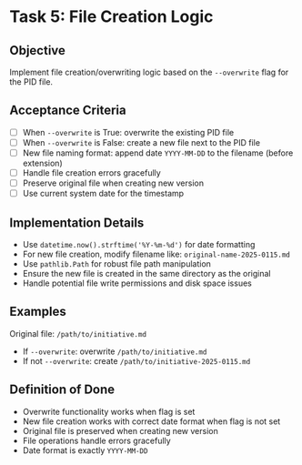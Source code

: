# Task 5: File Creation Logic

## Objective
Implement file creation/overwriting logic based on the `--overwrite` flag for the PID file.

## Acceptance Criteria
- [ ] When `--overwrite` is True: overwrite the existing PID file
- [ ] When `--overwrite` is False: create a new file next to the PID file
- [ ] New file naming format: append date `YYYY-MM-DD` to the filename (before extension)
- [ ] Handle file creation errors gracefully
- [ ] Preserve original file when creating new version
- [ ] Use current system date for the timestamp

## Implementation Details
- Use `datetime.now().strftime('%Y-%m-%d')` for date formatting
- For new file creation, modify filename like: `original-name-2025-0115.md`
- Use `pathlib.Path` for robust file path manipulation
- Ensure the new file is created in the same directory as the original
- Handle potential file write permissions and disk space issues

## Examples
Original file: `/path/to/initiative.md`
- If `--overwrite`: overwrite `/path/to/initiative.md`
- If not `--overwrite`: create `/path/to/initiative-2025-0115.md`

## Definition of Done
- Overwrite functionality works when flag is set
- New file creation works with correct date format when flag is not set
- Original file is preserved when creating new version
- File operations handle errors gracefully
- Date format is exactly `YYYY-MM-DD`